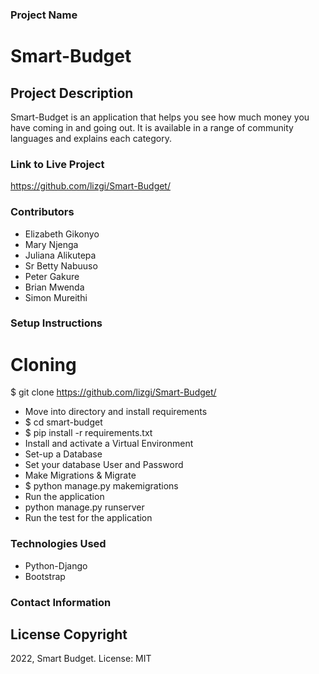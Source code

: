 ### Project Name
# Smart-Budget

## Project Description
Smart-Budget is an application that helps you see how much money you have coming in and going out. It is available in a range of community languages and explains each category.
### Link to Live Project
https://github.com/lizgi/Smart-Budget/
### Contributors
* Elizabeth Gikonyo
* Mary Njenga
* Juliana Alikutepa
* Sr Betty Nabuuso
* Peter Gakure
* Brian Mwenda
* Simon Mureithi
### Setup Instructions
# Cloning
$ git clone https://github.com/lizgi/Smart-Budget/
* Move into directory and install requirements
* $ cd smart-budget
* $ pip install -r requirements.txt 
* Install and activate a Virtual Environment 
* Set-up a Database
* Set your database User and Password 
* Make Migrations & Migrate
* $ python manage.py makemigrations <DB Name> 
* Run the application
* python manage.py runserver 
* Run the test for the application

### Technologies Used
* Python-Django
* Bootstrap

### Contact Information


## License Copyright
2022, Smart Budget.
License: MIT
